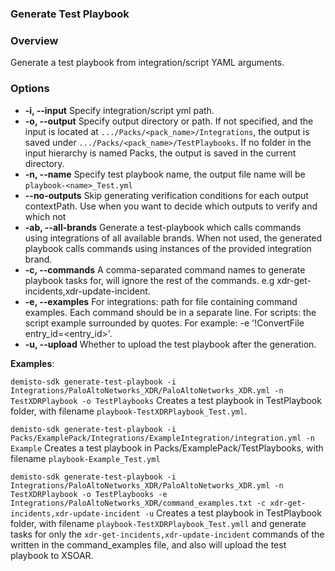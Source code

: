### Generate Test Playbook
### Overview

Generate a test playbook from integration/script YAML arguments.

### Options
* **-i, --input**
   Specify integration/script yml path.
* **-o, --output**
   Specify output directory or path. If not specified, and the input is located at `.../Packs/<pack_name>/Integrations`, the output is saved under `.../Packs/<pack_name>/TestPlaybooks`. If no folder in the input hierarchy is named Packs, the output is saved in the current directory.
* **-n, --name**
   Specify test playbook name, the output file name will be `playbook-<name>_Test.yml`
* **--no-outputs**
   Skip generating verification conditions for each output contextPath. Use when you want to decide which outputs to verify and which not
* **-ab, --all-brands**
   Generate a test-playbook which calls commands using integrations of all available brands.
   When not used, the generated playbook calls commands using instances of the provided integration brand.
* **-c, --commands**
   A comma-separated command names to generate playbook tasks for, will ignore the rest of the commands. e.g xdr-get-incidents,xdr-update-incident.
* **-e, --examples**
   For integrations: path for file containing command examples. Each command should be in a separate line.
   For scripts: the script example surrounded by quotes. For example: -e '!ConvertFile entry_id=<entry_id>'.
* **-u, --upload**
   Whether to upload the test playbook after the generation.

**Examples**:

`demisto-sdk generate-test-playbook -i Integrations/PaloAltoNetworks_XDR/PaloAltoNetworks_XDR.yml -n TestXDRPlaybook -o TestPlaybooks`
Creates a test playbook in TestPlaybook folder, with filename `playbook-TestXDRPlaybook_Test.yml`.

`demisto-sdk generate-test-playbook -i Packs/ExamplePack/Integrations/ExampleIntegration/integration.yml -n Example`
Creates a test playbook in Packs/ExamplePack/TestPlaybooks, with filename `playbook-Example_Test.yml`

`demisto-sdk generate-test-playbook -i Integrations/PaloAltoNetworks_XDR/PaloAltoNetworks_XDR.yml -n TestXDRPlaybook -o TestPlaybooks -e Integrations/PaloAltoNetworks_XDR/command_examples.txt -c xdr-get-incidents,xdr-update-incident -u`
Creates a test playbook in TestPlaybook folder, with filename `playbook-TestXDRPlaybook_Test.ymll` and generate tasks for only the `xdr-get-incidents,xdr-update-incident` commands of the written in the command_examples file, and also will upload the test playbook to XSOAR.
